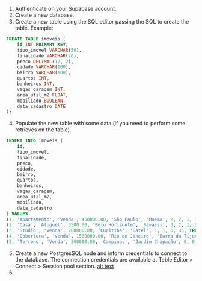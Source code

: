 1. Authenticate on your Supabase account.
2. Create a new database.
3. Create a new table using the SQL editor passing the SQL to create the table. Example:
```sql
CREATE TABLE imoveis (
    id INT PRIMARY KEY,
    tipo_imovel VARCHAR(50),
    finalidade VARCHAR(20),
    preco DECIMAL(12, 2),
    cidade VARCHAR(100),
    bairro VARCHAR(100),
    quartos INT,
    banheiros INT,
    vagas_garagem INT,
    area_util_m2 FLOAT,
    mobiliado BOOLEAN,
    data_cadastro DATE
);
```
4. Populate the new table with some data (if you need to perform some retrieves on the table).
```sql
INSERT INTO imoveis (
    id,
    tipo_imovel,
    finalidade,
    preco,
    cidade,
    bairro,
    quartos,
    banheiros,
    vagas_garagem,
    area_util_m2,
    mobiliado,
    data_cadastro
) VALUES
(1, 'Apartamento', 'Venda', 450000.00, 'São Paulo', 'Moema', 2, 2, 1, 70, TRUE, '2024-11-01'),
(2, 'Casa', 'Aluguel', 3500.00, 'Belo Horizonte', 'Savassi', 3, 2, 1, 90, FALSE, '2024-10-10'),
(3, 'Studio', 'Venda', 200000.00, 'Curitiba', 'Batel', 1, 1, 0, 35, TRUE, '2024-09-15'),
(4, 'Cobertura', 'Venda', 1500000.00, 'Rio de Janeiro', 'Barra da Tijuca', 4, 4, 2, 250, TRUE, '2024-10-20'),
(5, 'Terreno', 'Venda', 300000.00, 'Campinas', 'Jardim Chapadão', 0, 0, 0, 400, FALSE, '2024-07-25');
```
5. Create a new PostgresSQL node and inform credentials to connect to the database. The connection credentials are available at Teble Editor > Connect > Session pool section.
[alt text](image.png)
6. 
   